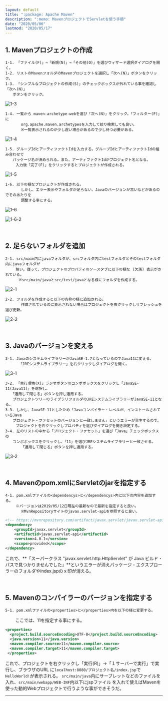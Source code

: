 ```yaml
---
layout: default
title: ":package: Apache Maven"
description: ":memo: MavenプロジェクトでServletを使う手順"
date: "2020/05/06"
lastmod: "2020/05/17"
---
```


## 1. Mavenプロジェクトの作成

    1-1. 「ファイル(F)」→「新規(N)」→「その他(O)」を選びウィザード選択ダイアログを開く。
    1-2. リストのMavenフォルダのMavenプロジェクトを選択し「次へ(N)」ボタンをクリック。
    1-3. 「シンプルなプロジェクトの作成(S)」のチェックボックスが外れている事を確認し「次へ(N)」
    　　ボタンをクリック。

![1-3](MavenWeb/maven-web0.png)

    1-4. 一覧から maven-archetype-webを選び「次へ(N)」をクリック。「フィルター(F)」に
           org.apache.maven.archetypesを入力して絞り検索しても良い。
           ※一覧表示されるのが少し遅い場合があるので少し待つ必要がある。

![1-4](MavenWeb/maven-web1.png)

    1-5. グループIdとアーティファクトIdを入力する。グループIdとアーティファクトIdの組み合わせで
    　　パッケージ名が決められる。また、アーティファクトIdがプロジェクト名となる。
       　入力後「完了(F)」をクリックするとプロジェクトが作成される。

![1-5](MavenWeb/maven-web2.png)

    1-6. 以下の様なプロジェクトが作成される。
           しかし、エラー表示やフォルダが足らない、Javaのバージョンが古いなどがあるのでそのあたりを
           調整する事にする。

![1-6](MavenWeb/maven-web3.png)

![1-6-2](MavenWeb/maven-web4.png)

<br />

## 2. 足らないフォルダを追加

    2-1. src/main内にjavaフォルダが、srcフォルダ内にtestフォルダとそのtestフォルダ内にjavaフォルダが
    　   無い。従って、プロジェクトのプロパティのソースタブに以下の様な (欠落) 表示がされている。
          ※src/main/javaとsrc/test/javaとなる様にフォルダを作成する。
          

![2-1](MavenWeb/maven-web5.png)

    2-2. フォルダを作成すると以下の青枠の様に追加される。
           作成されているのに表示されない場合はプロジェクトを右クリックしリフレッシュを選び更新。

![2-2](MavenWeb/maven-web6.png)

<br />

## 3. Javaのバージョンを変える

    3-1. JavaのシステムライブラリーがJavaSE-1.7となっているのでJava11に変える。
          「JREシステムライブラリー」を右クリックしダイアログを開く。

![3-1](MavenWeb/maven-web7.png)

    3-2. 「実行環境(X)」ラジオボタンのコンボボックスをクリックし「JavaSE-11(Java11)」を選択し、
    　　「適用して閉じる」ボタンを押し適用する。
    　　プロジェクトツリーのライブラリフォルダのJREシステムライブラリーがJavaSE-11となる。
    3-3. しかし、JavaSE-11としたため「Javaコンパイラー・レベルが、インストールされているJava
    　　プロジェクト・ファセットのバージョンと一致しません」というエラーが発生するので、
      　 プロジェクトを右クリックしプロパティを選びダイアログを開き設定する。
    3-4. 左のリストの中から「プロジェクト・ファセット」を選び「Java」チェックボックスの
    　　コンボボックスをクリックし、「11」を選びJREシステムライブラリーと一致させる。
           「適用して閉じる」ボタンを押し適用する。

![3-2](MavenWeb/maven-web8.png)

<br />

## 4. Mavenのpom.xmlにServletのjarを指定する

    4-1. pom.xmlファイルの<dependencys>と</dependencys>内に以下の内容を追加する。
    　   ※バージョンは2019/05/12日現在の最新なので最新を指定すると良い。
           ※MvnRepositoryサイトのjavax.servlet-apiを参照すると良い。

```xml
<!-- https://mvnrepository.com/artifact/javax.servlet/javax.servlet-api -->
<dependency>
    <groupId>javax.servlet</groupId>
    <artifactId>javax.servlet-api</artifactId>
    <version>4.0.1</version>
    <scope>provided</scope>
</dependency>
```

これで、**「スーパークラス "javax.servlet.http.HttpServlet" が Java ビルド・パスで見つかりませんでした」**というエラーが消えパッケージ・エクスプローラーのフォルダやindex.jspのｘ印が消える。

<br />

## 5. Mavenのコンパイラーのバージョンを指定する

    5-1. pom.xmlファイルの<properties>と</properties>内を以下の様に変更する。

　　   ここでは、11を指定する事にする。

```pom.xml
<properties>
  <project.build.sourceEncoding>UTF-8</project.build.sourceEncoding>
  <java.version>11</java.version>
  <maven.compiler.source>11</maven.compiler.source>
  <maven.compiler.target>11</maven.compiler.target>
 </properties>
```

これで、プロジェクトを右クリックし「実行(R)」→「１サーバーで実行」で実行し、ブラウザのURL
に`localhost:8080/プロジェクト名/index.jsp`で`HelloWorld!`が表示される。
`src/main/java`内にサーブレットなどのファイルを入れ、`src/main/webapp/WEB-INF`内以下にjspファイル
を入れて使えばMavenを使った動的Webプロジェクトで行うような事ができそうだ。

* * *